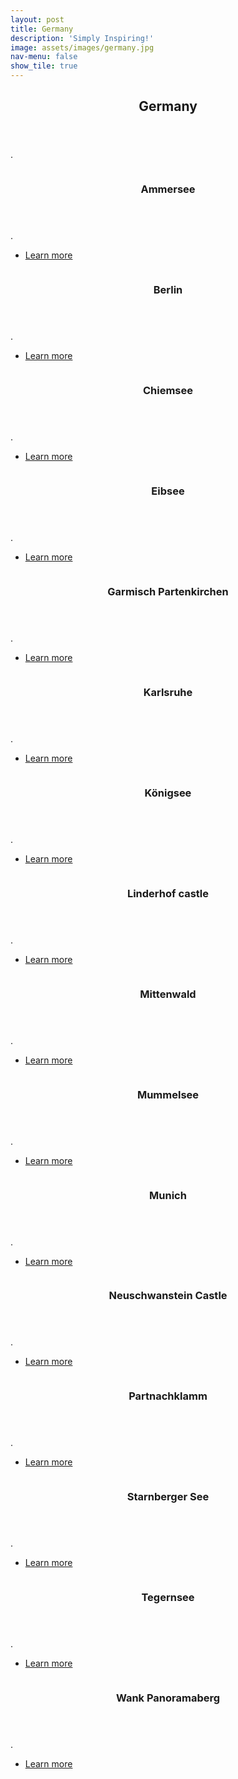 ```yaml
---
layout: post
title: Germany
description: 'Simply Inspiring!'
image: assets/images/germany.jpg
nav-menu: false
show_tile: true
---
```



<!-- Main -->
<div id="main">

<!-- One -->
<section id="one">
	<div class="inner">
		<header class="major">
			<h2>Germany</h2>
		</header>
		<p>.</p>
	</div>
</section>

<!-- Two -->
<section id="two" class="spotlights">
	<section>
		<a href="germany.html" class="image">
			<img src="assets/images/ammersee.jpg" alt="" data-position="center center" />
		</a>
		<div class="content">
			<div class="inner">
				<header class="major">
					<h3>Ammersee</h3>
				</header>
				<p>.</p>
				<ul class="actions">
					<li><a href="germany.html" class="button">Learn more</a></li>
				</ul>
			</div>
		</div>
	</section>
	<section>
		<a href="germany.html" class="image">
			<img src="assets/images/ammersee.jpg" alt="" data-position="top center" />
		</a>
		<div class="content">
			<div class="inner">
				<header class="major">
					<h3>Berlin</h3>
				</header>
				<p>.</p>
				<ul class="actions">
					<li><a href="germany.html" class="button">Learn more</a></li>
				</ul>
			</div>
		</div>
	</section>
	<section>
		<a href="germany.html" class="image">
			<img src="assets/images/ammersee.jpg" alt="" data-position="25% 25%" />
		</a>
		<div class="content">
			<div class="inner">
				<header class="major">
					<h3>Chiemsee</h3>
				</header>
				<p>.</p>
				<ul class="actions">
					<li><a href="germany.html" class="button">Learn more</a></li>
				</ul>
			</div>
		</div>
	</section>
	<section>
		<a href="germany.html" class="image">
			<img src="assets/images/eibsee.jpg" alt="" data-position="top center" />
		</a>
		<div class="content">
			<div class="inner">
				<header class="major">
					<h3>Eibsee</h3>
				</header>
				<p>.</p>
				<ul class="actions">
					<li><a href="germany.html" class="button">Learn more</a></li>
				</ul>
			</div>
		</div>
	</section>
	<section>
		<a href="germany.html" class="image">
			<img src="assets/images/gapa.jpg" alt="" data-position="25% 25%" />
		</a>
		<div class="content">
			<div class="inner">
				<header class="major">
					<h3>Garmisch Partenkirchen</h3>
				</header>
				<p>.</p>
				<ul class="actions">
					<li><a href="germany.html" class="button">Learn more</a></li>
				</ul>
			</div>
		</div>
	</section>
	<section>
		<a href="germany.html" class="image">
			<img src="assets/images/karlsruhe.jpg" alt="" data-position="top center" />
		</a>
		<div class="content">
			<div class="inner">
				<header class="major">
					<h3>Karlsruhe</h3>
				</header>
				<p>.</p>
				<ul class="actions">
					<li><a href="germany.html" class="button">Learn more</a></li>
				</ul>
			</div>
		</div>
	</section>
	<section>
		<a href="germany.html" class="image">
			<img src="assets/images/königsee.jpg" alt="" data-position="25% 25%" />
		</a>
		<div class="content">
			<div class="inner">
				<header class="major">
					<h3>Königsee</h3>
				</header>
				<p>.</p>
				<ul class="actions">
					<li><a href="germany.html" class="button">Learn more</a></li>
				</ul>
			</div>
		</div>
	</section>
	<section>
		<a href="germany.html" class="image">
			<img src="assets/images/linderhof.jpg" alt="" data-position="top center" />
		</a>
		<div class="content">
			<div class="inner">
				<header class="major">
					<h3>Linderhof castle</h3>
				</header>
				<p>.</p>
				<ul class="actions">
					<li><a href="germany.html" class="button">Learn more</a></li>
				</ul>
			</div>
		</div>
	</section>
	<section>
		<a href="germany.html" class="image">
			<img src="assets/images/mittenwald.jpg" alt="" data-position="25% 25%" />
		</a>
		<div class="content">
			<div class="inner">
				<header class="major">
					<h3>Mittenwald</h3>
				</header>
				<p>.</p>
				<ul class="actions">
					<li><a href="germany.html" class="button">Learn more</a></li>
				</ul>
			</div>
		</div>
	</section>
	<section>
		<a href="germany.html" class="image">
			<img src="assets/images/mummelsee.jpg" alt="" data-position="top center" />
		</a>
		<div class="content">
			<div class="inner">
				<header class="major">
					<h3>Mummelsee</h3>
				</header>
				<p>.</p>
				<ul class="actions">
					<li><a href="germany.html" class="button">Learn more</a></li>
				</ul>
			</div>
		</div>
	</section>
	<section>
		<a href="germany.html" class="image">
			<img src="assets/images/munich.jpg" alt="" data-position="25% 25%" />
		</a>
		<div class="content">
			<div class="inner">
				<header class="major">
					<h3>Munich</h3>
				</header>
				<p>.</p>
				<ul class="actions">
					<li><a href="germany.html" class="button">Learn more</a></li>
				</ul>
			</div>
		</div>
	</section>
  <section>
    <a href="germany.html" class="image">
      <img src="assets/images/neuschwanstein.jpg" alt="" data-position="top center" />
    </a>
    <div class="content">
      <div class="inner">
        <header class="major">
          <h3>Neuschwanstein Castle</h3>
        </header>
        <p>.</p>
        <ul class="actions">
          <li><a href="germany.html" class="button">Learn more</a></li>
        </ul>
      </div>
    </div>
  </section>
  <section>
    <a href="germany.html" class="image">
      <img src="assets/images/partnachklamm.jpg" alt="" data-position="25% 25%" />
    </a>
    <div class="content">
      <div class="inner">
        <header class="major">
          <h3>Partnachklamm</h3>
        </header>
        <p>.</p>
        <ul class="actions">
          <li><a href="germany.html" class="button">Learn more</a></li>
        </ul>
      </div>
    </div>
  </section>
  <section>
    <a href="germany.html" class="image">
      <img src="assets/images/starnbergersee.jpg" alt="" data-position="top center" />
    </a>
    <div class="content">
      <div class="inner">
        <header class="major">
          <h3>Starnberger See</h3>
        </header>
        <p>.</p>
        <ul class="actions">
          <li><a href="germany.html" class="button">Learn more</a></li>
        </ul>
      </div>
    </div>
  </section>
  <section>
    <a href="germany.html" class="image">
      <img src="assets/images/tegernsee.jpg" alt="" data-position="25% 25%" />
    </a>
    <div class="content">
      <div class="inner">
        <header class="major">
          <h3>Tegernsee</h3>
        </header>
        <p>.</p>
        <ul class="actions">
          <li><a href="germany.html" class="button">Learn more</a></li>
        </ul>
      </div>
    </div>
  </section>
  <section>
    <a href="germany.html" class="image">
      <img src="assets/images/wank.jpg" alt="" data-position="top center" />
    </a>
    <div class="content">
      <div class="inner">
        <header class="major">
          <h3>Wank Panoramaberg</h3>
        </header>
        <p>.</p>
        <ul class="actions">
          <li><a href="germany.html" class="button">Learn more</a></li>
        </ul>
      </div>
    </div>
  </section>
</section>
</div>
